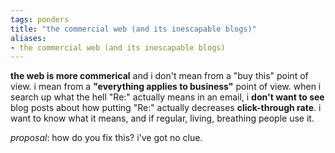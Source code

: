 ```yaml
---
tags: ponders 
title: "the commercial web (and its inescapable blogs)"
aliases:
- the commercial web (and its inescapable blogs)
---
```


**the web is more commerical** and i don't mean from a "buy this" point of view. i mean from a **"everything applies to business"** point of view. when i search up what the hell "Re:" actually means in an email, i **don't want to see** blog posts about how putting "Re:" actually decreases **click-through rate**. i want to know what it means, and if regular, living, breathing people use it.

*proposal*: how do you fix this? i've got no clue.